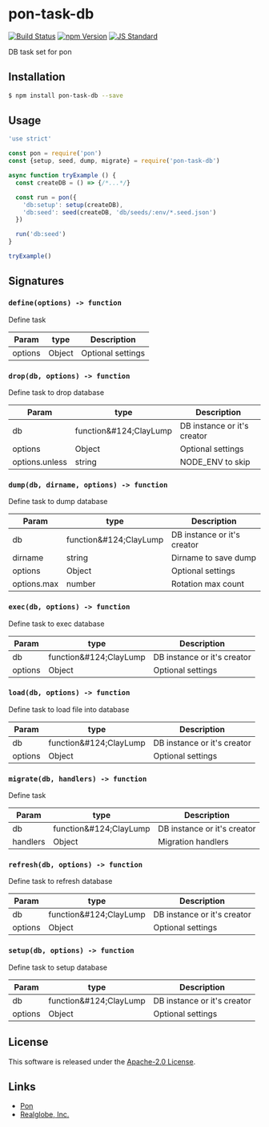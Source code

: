 pon-task-db
==========

<!---
This file is generated by ape-tmpl. Do not update manually.
--->

<!-- Badge Start -->
<a name="badges"></a>

[![Build Status][bd_travis_shield_url]][bd_travis_url]
[![npm Version][bd_npm_shield_url]][bd_npm_url]
[![JS Standard][bd_standard_shield_url]][bd_standard_url]

[bd_repo_url]: https://github.com/realglobe-Inc/pon-task-db
[bd_travis_url]: http://travis-ci.org/realglobe-Inc/pon-task-db
[bd_travis_shield_url]: http://img.shields.io/travis/realglobe-Inc/pon-task-db.svg?style=flat
[bd_travis_com_url]: http://travis-ci.com/realglobe-Inc/pon-task-db
[bd_travis_com_shield_url]: https://api.travis-ci.com/realglobe-Inc/pon-task-db.svg?token=
[bd_license_url]: https://github.com/realglobe-Inc/pon-task-db/blob/master/LICENSE
[bd_codeclimate_url]: http://codeclimate.com/github/realglobe-Inc/pon-task-db
[bd_codeclimate_shield_url]: http://img.shields.io/codeclimate/github/realglobe-Inc/pon-task-db.svg?style=flat
[bd_codeclimate_coverage_shield_url]: http://img.shields.io/codeclimate/coverage/github/realglobe-Inc/pon-task-db.svg?style=flat
[bd_gemnasium_url]: https://gemnasium.com/realglobe-Inc/pon-task-db
[bd_gemnasium_shield_url]: https://gemnasium.com/realglobe-Inc/pon-task-db.svg
[bd_npm_url]: http://www.npmjs.org/package/pon-task-db
[bd_npm_shield_url]: http://img.shields.io/npm/v/pon-task-db.svg?style=flat
[bd_standard_url]: http://standardjs.com/
[bd_standard_shield_url]: https://img.shields.io/badge/code%20style-standard-brightgreen.svg

<!-- Badge End -->


<!-- Description Start -->
<a name="description"></a>

DB task set for pon

<!-- Description End -->


<!-- Overview Start -->
<a name="overview"></a>



<!-- Overview End -->


<!-- Sections Start -->
<a name="sections"></a>

<!-- Section from "doc/guides/01.Installation.md.hbs" Start -->

<a name="section-doc-guides-01-installation-md"></a>

Installation
-----

```bash
$ npm install pon-task-db --save
```


<!-- Section from "doc/guides/01.Installation.md.hbs" End -->

<!-- Section from "doc/guides/02.Usage.md.hbs" Start -->

<a name="section-doc-guides-02-usage-md"></a>

Usage
---------

```javascript
'use strict'

const pon = require('pon')
const {setup, seed, dump, migrate} = require('pon-task-db')

async function tryExample () {
  const createDB = () => {/*...*/}

  const run = pon({
    'db:setup': setup(createDB),
    'db:seed': seed(createDB, 'db/seeds/:env/*.seed.json')
  })

  run('db:seed')
}

tryExample()

```


<!-- Section from "doc/guides/02.Usage.md.hbs" End -->

<!-- Section from "doc/guides/03.Signature.md.hbs" Start -->

<a name="section-doc-guides-03-signature-md"></a>

Signatures
---------


### `define(options) -> function`

Define task

| Param | type | Description |
| ---- | --- | ----------- |
| options | Object |  Optional settings |


### `drop(db, options) -> function`

Define task to drop database

| Param | type | Description |
| ---- | --- | ----------- |
| db | function&amp;#124;ClayLump |  DB instance or it's creator |
| options | Object |  Optional settings |
| options.unless | string |  NODE_ENV to skip |


### `dump(db, dirname, options) -> function`

Define task to dump database

| Param | type | Description |
| ---- | --- | ----------- |
| db | function&amp;#124;ClayLump |  DB instance or it's creator |
| dirname | string |  Dirname to save dump |
| options | Object |  Optional settings |
| options.max | number |  Rotation max count |


### `exec(db, options) -> function`

Define task to exec database

| Param | type | Description |
| ---- | --- | ----------- |
| db | function&amp;#124;ClayLump |  DB instance or it's creator |
| options | Object |  Optional settings |


### `load(db, options) -> function`

Define task to load file into database

| Param | type | Description |
| ---- | --- | ----------- |
| db | function&amp;#124;ClayLump |  DB instance or it's creator |
| options | Object |  Optional settings |


### `migrate(db, handlers) -> function`

Define task

| Param | type | Description |
| ---- | --- | ----------- |
| db | function&amp;#124;ClayLump |  DB instance or it's creator |
| handlers | Object |  Migration handlers |


### `refresh(db, options) -> function`

Define task to refresh database

| Param | type | Description |
| ---- | --- | ----------- |
| db | function&amp;#124;ClayLump |  DB instance or it's creator |
| options | Object |  Optional settings |


### `setup(db, options) -> function`

Define task to setup database

| Param | type | Description |
| ---- | --- | ----------- |
| db | function&amp;#124;ClayLump |  DB instance or it's creator |
| options | Object |  Optional settings |



<!-- Section from "doc/guides/03.Signature.md.hbs" End -->


<!-- Sections Start -->


<!-- LICENSE Start -->
<a name="license"></a>

License
-------
This software is released under the [Apache-2.0 License](https://github.com/realglobe-Inc/pon-task-db/blob/master/LICENSE).

<!-- LICENSE End -->


<!-- Links Start -->
<a name="links"></a>

Links
------

+ [Pon][pon_url]
+ [Realglobe, Inc.][realglobe,_inc__url]

[pon_url]: https://github.com/realglobe-Inc/pon
[realglobe,_inc__url]: http://realglobe.jp

<!-- Links End -->
